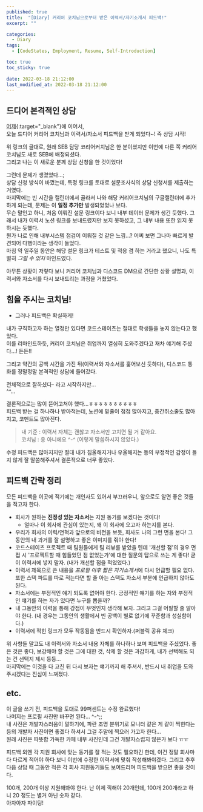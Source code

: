 ```yaml
---
published: true
title:  "[Diary] 커리어 코치님으로부터 받은 이력서/자기소개서 피드백!"
excerpt: ""

categories:
  - Diary
tags:
  - [CodeStates, Employment, Resume, Self-Introduction]

toc: true
toc_sticky: true
 
date: 2022-03-18 21:12:00
last_modified_at: 2022-03-18 21:12:00
---
```


## 드디어 본격적인 상담  

[어제](https://mialee-luvcat.github.io/diary/diary-resume/){:target="_blank"}에 이어서,  
오늘 드디어 커리어 코치님과 이력서/자소서 피드백을 받게 되었다~! 즉 상담 시작!  

위 링크의 글대로, 원래 SEB 담당 코리어커치님은 한 분이셨지만 이번에 다른 쪽 커리어코치님도 새로 SEB에 배정되셨다.  
그리고 나는 이 새로운 분께 상담 신청을 한 것이었다!  

그런데 문제가 생겼었다...;  
상담 신청 방식이 바꼈는데, 특정 링크를 토대로 설문조사식의 상담 신청서를 제출하는 거였다.  
마지막에는 빈 시간을 캘린더에서 골라서 나와 해당 커리어코치님의 구글캘린더에 추가하게 되는데, 문제는 이 **일정 추가만** 발생되었었나 보다.  
무슨 말인고 하니, 처음 이뤄진 설문 링크이다 보니 내부 데이터 문제가 생긴 듯했다. 그래서 내가 이력서 노션 링크를 보내드렸지만 보지 못하셨고, 그 내부 내용 또한 읽지 못하시는 듯했다.  
뭔가 나로 인해 내부시스템 점검이 이뤄질 것 같은 느낌...? 어찌 보면 그나마 빠르게 발견되어 다행이라는 생각이 들었다.  
마침 약 일주일 동안은 해당 설문 링크가 테스트 및 적응 겸 하는 거라고 했으니, 나도 특별히 *그럴 수 있지* 마인드였다.  

아무튼 상황이 저렇다 보니 커리어 코치님과 디스코드 DM으로 간단한 상황 설명과, 이력서와 자소서를 다시 보내드리는 과정을 거쳤었다.  


## 힘을 주시는 코치님!  
* 그러나 피드백은 확실하게!  

내가 구직하고자 하는 열정만 있다면 코드스테이츠는 절대로 학생들을 놓지 않는다고 했었다.  
이를 리마인드하듯, 커리어 코치님은 취업까지 열심히 도와주겠다고 재차 얘기해 주셨다...! 든든!!  

그리고 약간의 공백 시간을 가진 뒤(이력서와 자소서를 훑어보신 듯하다), 디스코드 통화를 정말정말 본격적인 상담에 들어갔다.  

전체적으로 잘하셨다- 라고 시작하지만...  
^^...  

결론적으로는 많이 뜯어고쳐야 했다...ㅎㅎㅎㅎㅎㅎㅎㅎㅎㅎ  
피드백 받는 걸 하나하나 받아적는데, 노션에 밑줄이 점점 많아지고, 중간취소줄도 많아지고, 코멘트도 많아진다.  

> 내 기준 : 이력서 자체는 괜찮고 자소서만 고치면 될 거 같아요.  
> 코치님 : 응 아니에요 ^-^  (이렇게 말씀하시지 않았다.)  

수정 피드백은 많아지지만 절대 내가 침울해지거나 우울해지는 등의 부정적인 감정이 들지 않게 잘 말씀해주셔서 결론적으로 너무 좋았다.  


## 피드백 간략 정리  

모든 피드백을 이곳에 적기에는 개인사도 있어서 부끄러우니, 앞으로도 알면 좋은 것들을 적고자 한다.  

* 회사가 원하는 **진정성 있는 자소서**는 지원 동기를 보겠다는 것이다!  
  * 얼마나 이 회사에 관심이 있는지, 왜 이 회사에 오고자 하는지를 본다.  
* 우리가 회사의 이력/연혁과 앞으로의 비전을 보듯, 회사도 나의 그런 면을 본다! 그동안의 내 과거를 잘 설명하고 좋은 이미지를 줘야 한다!  
* 코드스테이츠 프로젝트 때 팀원들에게 팀 리뷰를 받았을 텐데 '개선할 점'의 경우 면접 시 '프로젝트할 때 힘들었던 점 없었는가'에 대한 질문의 답으로 쓰는 게 좋다! 굳이 이력서에 넣지 말자. (내가 개선할 점을 적었었다.)  
* 이력서 제목으로 쓴 내용을 *프로필 이후 짧은 자기소개서*에 다시 언급할 필요 없다. 또한 스택 파트를 따로 적는다면 할 줄 아는 스택도 자소서 부분에 언급하지 않아도 된다.  
* 자소서에는 부정적인 얘기 되도록 없어야 한다. 긍정적인 얘기를 하는 자와 부정적인 얘기를 하는 자가 있다면 누구를 뽑을까?  
* 내 그동안의 이력을 통해 강점이 무엇인지 생각해 보자. 그리고 그걸 어필할 줄 알아야 한다. (내 경우는 그동안의 생활에서 빈 공백이 별로 없기에 꾸준함과 성실함이다.)  
* 이력서에 적힌 링크가 모두 작동됨을 반드시 확인하자.(퍼블릭 공유 체크)  

위 사항들 말고도 내 이력서와 자소서 내용 자체를 하나하나 보며 피드백을 주셨었다. 좋은 것은 좋다, 보강해야 할 것은 그에 대한 것, 삭제 할 것은 과감하게, 내가 선택해도 되는 건 선택지 제시 등등...  
마지막에는 이것을 다 고친 뒤 다시 보자는 얘기까지 해 주셔서, 반드시 내 취업을 도와주시겠다는 진심이 느껴졌다.  


## etc.
이 글을 쓰기 전, 피드백을 토대로 99퍼센트는 수정 완료했다!  
나머지는 프로필 사진만 바꾸면 된다... ^-^;;  
내 사진은 개발자스러움이 덜하기에, 파란 조명 분위기로 모니터 같은 게 같이 찍힌다는 등의 개발자 사진이면 좋겠다 하셔서 그걸 주말에 찍으러 가고자 한다...  
원래 사진은 따뜻함 가득한 카페 내부 사진인데 그건 개발자스럽지 않은가 보다 ㅠㅠ  

피드백 외엔 각 지원 회사에 맞는 동기를 잘 적는 것도 필요하긴 한데, 이건 정말 회사마다 다르게 적어야 하다 보니 이번에 수정한 이력서에 맞춰 작성해봐야겠다. 그리고 추후 다음 상담 때 그동안 적은 각 회사 지원동기들도 보여드리며 피드백을 받으면 좋을 것이다.  

100개, 200개 이상 지원해봐야 한다. 난 이제 끽해야 20개인데, 100개 200개라고 하니 20 정도는 별거 아닌 숫자 같다.  
아자아자 파이팅!  

<br/>
<br/>